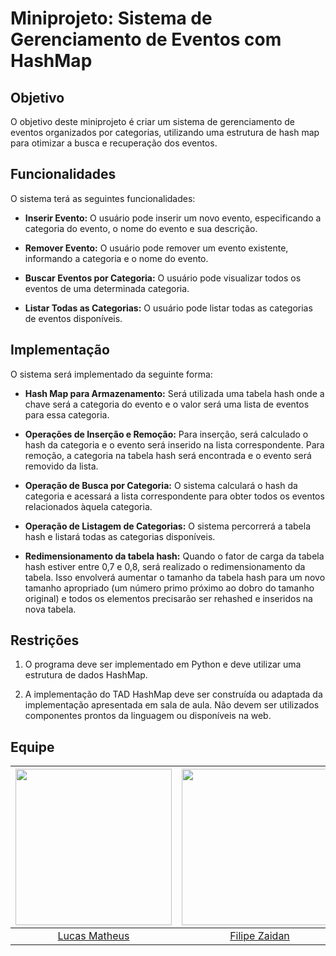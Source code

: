 # Miniprojeto: Sistema de Gerenciamento de Eventos com HashMap

## Objetivo

O objetivo deste miniprojeto é criar um sistema de gerenciamento de eventos organizados por categorias, utilizando uma estrutura de hash map para otimizar a busca e recuperação dos eventos.

## Funcionalidades

O sistema terá as seguintes funcionalidades:

- **Inserir Evento:** O usuário pode inserir um novo evento, especificando a categoria do evento, o nome do evento e sua descrição.

- **Remover Evento:** O usuário pode remover um evento existente, informando a categoria e o nome do evento.

- **Buscar Eventos por Categoria:** O usuário pode visualizar todos os eventos de uma determinada categoria.

- **Listar Todas as Categorias:** O usuário pode listar todas as categorias de eventos disponíveis.

## Implementação

O sistema será implementado da seguinte forma:

- **Hash Map para Armazenamento:** Será utilizada uma tabela hash onde a chave será a categoria do evento e o valor será uma lista de eventos para essa categoria.

- **Operações de Inserção e Remoção:** Para inserção, será calculado o hash da categoria e o evento será inserido na lista correspondente. Para remoção, a categoria na tabela hash será encontrada e o evento será removido da lista.

- **Operação de Busca por Categoria:** O sistema calculará o hash da categoria e acessará a lista correspondente para obter todos os eventos relacionados àquela categoria.

- **Operação de Listagem de Categorias:** O sistema percorrerá a tabela hash e listará todas as categorias disponíveis.

- **Redimensionamento da tabela hash:** Quando o fator de carga da tabela hash estiver entre 0,7 e 0,8, será realizado o redimensionamento da tabela. Isso envolverá aumentar o tamanho da tabela hash para um novo tamanho apropriado (um número primo próximo ao dobro do tamanho original) e todos os elementos precisarão ser rehashed e inseridos na nova tabela.

## Restrições

1. O programa deve ser implementado em Python e deve utilizar uma estrutura de dados HashMap.

2. A implementação do TAD HashMap deve ser construída ou adaptada da implementação apresentada em sala de aula. Não devem ser utilizados componentes prontos da linguagem ou disponíveis na web.

## Equipe

| <img src="https://avatars.githubusercontent.com/u/44622004?v=4" width="250px" height="250px"> | <img src="https://avatars.githubusercontent.com/u/41112779?v=4" width="250px" height="250px"> |
| :---: | :---: |
| [Lucas Matheus ](https://github.com/Casterrr) | [Filipe Zaidan](https://github.com/filipezaidan) |
